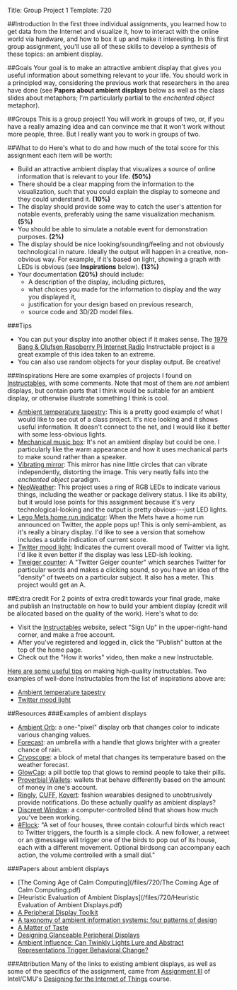 Title: Group Project 1
Template: 720

##Introduction
In the first three individual assignments, you learned how to get data
from the Internet and visualize it, how to interact with the online
world via hardware, and how to box it up and make it interesting. In
this first group assignment, you'll use all of these skills to develop
a synthesis of these topics: an ambient display.

##Goals
Your goal is to make an attractive ambient display that gives you
useful information about something relevant to your life. You should
work in a principled way, considering the previous work that
researchers in the area have done (see **Papers about ambient
displays** below as well as the class slides about metaphors; I'm
particularly partial to the *enchanted object* metaphor).

##Groups
This is a group project! You will work in groups of two, or, if you
have a really amazing idea and can convince me that it won't work
without more people, three. But I really want you to work in groups of
two.

##What to do
Here's what to do and how much of the total score for this assignment
each item will be worth:

- Build an attractive ambient display that visualizes a source of online
	information that is relevant to your life. **(50%)**
- There should be a clear mapping from the information to the
	visualization, such that you could explain the display to someone
	and they could understand it. **(10%)**
- The display should provide some way to catch the user's attention for
	notable events, preferably using the same visualization mechanism.
	**(5%)**
- You should be able to simulate a notable event for demonstration
	purposes. **(2%)**
- The display should be nice looking/sounding/feeling and not
	obviously technological in nature. Ideally the output will happen in
	a creative, non-obvious way. For example, if it's based on light,
	showing a graph with LEDs is obvious (see **Inspirations**
	below). **(13%)**
- Your documentation **(20%)** should include:
	- A description of the display, including pictures,
	- what choices you made for the information to display and the way
		you displayed it,
	- justification for your design based on previous research,
	- source code and 3D/2D model files.

###Tips
	
- You can put your display into another object if it makes sense. The
	[1979 Bang & Olufsen Raspberry Pi Internet
	Radio](http://www.instructables.com/id/1979-Bang-Olufsen-Raspberry-Pi-Internet-Radio/)
	Instructable project is a great example of this idea taken to an
	extreme.
- You can also use random objects for your display output. Be
	creative!

###Inspirations
Here are some examples of projects I found on
[Instructables](http://instructables.com), with some comments. Note
that most of them are *not* ambient displays, but contain parts that I
think would be suitable for an ambient display, or otherwise
illustrate something I think is cool.

- [Ambient temperature
	tapestry](http://www.instructables.com/id/ambient-temperature-tapestry/):
	This is a pretty good example of what I would like to see out of a class
	project. It's nice looking and it shows useful information. It doesn't
	connect to the net, and I would like it better with some less-obvious
	lights.
- [Mechanical music
	box](http://www.instructables.com/id/Build-a-Programmable-Mechanical-Music-Box/):
	It's not an ambient display but could be one. I particularly like
	the warm appearance and how it uses mechanical parts to make sound
	rather than a speaker.
- [Vibrating
	mirror](http://www.instructables.com/id/Vibrating-Pixels-Mechanical-Mirror/):
	This mirror has nine little circles that can vibrate independently,
	distorting the image. This very neatly falls into the *enchanted
	object* paradigm.
- [NeoWeather](http://www.instructables.com/id/NeoWeather-Ambient-Weather-Indicator/):
	This project uses a ring of RGB LEDs to indicate various things,
	including the weather or package delivery status. I like its
	ability, but it would lose points for this assignment because it's
	very technological-looking and the output is pretty obvious---just
	LED lights.	
- [Lego Mets home run
	indicator](http://www.instructables.com/id/Twitter-Activated-Home-Run-Indicator/):
	When the Mets have a home run announced on Twitter, the apple pops
	up! This is only semi-ambient, as it's really a binary display. I'd
	like to see a version that somehow includes a subtle indication of
	current score.
- [Twitter mood
	light](http://www.instructables.com/id/Twitter-Mood-Light-The-Worlds-Mood-in-a-Box/):
	Indicates the current overall mood of Twitter via light. I'd like it
	even better if the display was less LED-ish looking.
- [Tweiger counter](http://www.instructables.com/id/the-tweiger-counter/):
	A "Twitter Geiger counter" which searches Twitter for particular
	words and makes a clicking sound, so you have an idea of the
	"density" of tweets on a particular subject. It also has a meter.
	This project would get an A.

##Extra credit
<a name="extracredit2"></a>
For 2 points of extra credit towards your final grade, make and
publish an Instructable on how to build your ambient display (credit
will be allocated based on the quality of the work). Here's
what to do:

- Visit the [Instructables](http://instructables.com) website, select
	"Sign Up" in the upper-right-hand corner, and make a free account.
- After you've registered and logged in, click the "Publish" button at
	the top of the home page.
- Check out the "How it works" video, then make a new Instructable.

[Here are some useful
tips](http://www.instructables.com/about/stepbystep_tips.jsp) on
making high-quality Instructables. Two examples of well-done Instructables
from the list of inspirations above are:

- [Ambient temperature tapestry](http://www.instructables.com/id/ambient-temperature-tapestry/)
- [Twitter mood light](http://www.instructables.com/id/Twitter-Mood-Light-The-Worlds-Mood-in-a-Box/)

##Resources
###Examples of ambient displays
- [Ambient Orb](http://www.ambientdevices.com/about/consumer-devices):
	a one-"pixel" display orb that changes color to indicate various
	changing values.
- [Forecast](http://www.materious.com/#/projects/forecast/): an
	umbrella with a handle that glows brighter with a greater chance of
	rain.
- [Cryoscope](http://robb.cc/Cryoscope): a block of metal that changes
	its temperature based on the weather forecast.
- [GlowCap](http://www.vitality.net/glowcaps.html): a pill bottle top
	that glows to remind people to take their pills.
- [Proverbial Wallets](http://eco.media.mit.edu/static/proverbialwallets/index.html):
	wallets that behave differently based on the amount of money in
	one's account.
- [Ringly](https://ringly.com/), [CUFF](https://cuff.io/),
	[Kovert](http://bekovert.com/): fashion wearables designed to
	unobtrusively provide notifications. Do these actually qualify as
	ambient displays?
- [Discreet
	Window](http://ishback.com/work/discreet-window/discreet-window.html):
	a computer-controlled blind that shows how much you've been working.
- [#Flock](http://bergcloud.com/case-studies/flock): "A set of four
	houses, three contain colourful birds which react to Twitter triggers,
	the fourth is a simple clock. A new follower, a retweet or an @message
	will trigger one of the birds to pop out of its house, each with a
	different movement. Optional birdsong can accompany each action, the
	volume controlled with a small dial."

###Papers about ambient displays
- [The Coming Age of Calm Computing](/files/720/The Coming Age of Calm Computing.pdf)
-	[Heuristic Evaluation of Ambient Displays](/files/720/Heuristic Evaluation of Ambient Displays.pdf)	
- [A Peripheral Display
	Toolkit](http://www.eecs.berkeley.edu/Pubs/TechRpts/2003/5782.html)
- [A taxonomy of ambient information systems: four patterns of
	design](http://dl.acm.org/citation.cfm?id=1133277)
- [A Matter of
	Taste](http://link.springer.com/chapter/10.1007/978-3-540-76652-0_17)
- [Designing Glanceable Peripheral
	Displays](http://www.eecs.berkeley.edu/Pubs/TechRpts/2006/EECS-2006-113.html)
- [Ambient Influence: Can Twinkly Lights Lure and Abstract
	Representations Trigger Behavioral
	Change?](http://dl.acm.org/citation.cfm?id=1864372)

###Attribution
Many of the links to existing ambient displays, as well as some of the
specifics of the assignment, came from [Assignment
III](https://designschoolnetwork.intel.com/wp-content/uploads/2015/08/Assignment-III-Team.pdf)
of Intel/CMU's [Designing for the Internet of
Things](https://designschoolnetwork.intel.com/?p=292) course.
